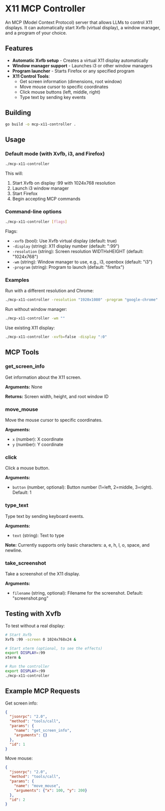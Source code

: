 # X11 MCP Controller

An MCP (Model Context Protocol) server that allows LLMs to control X11 displays. It can automatically start Xvfb (virtual display), a window manager, and a program of your choice.

## Features

- **Automatic Xvfb setup** - Creates a virtual X11 display automatically
- **Window manager support** - Launches i3 or other window managers
- **Program launcher** - Starts Firefox or any specified program
- **X11 Control Tools**:
  - Get screen information (dimensions, root window)
  - Move mouse cursor to specific coordinates
  - Click mouse buttons (left, middle, right)
  - Type text by sending key events

## Building

```bash
go build -o mcp-x11-controller .
```

## Usage

### Default mode (with Xvfb, i3, and Firefox)

```bash
./mcp-x11-controller
```

This will:
1. Start Xvfb on display :99 with 1024x768 resolution
2. Launch i3 window manager
3. Start Firefox
4. Begin accepting MCP commands

### Command-line options

```bash
./mcp-x11-controller [flags]
```

Flags:
- `-xvfb` (bool): Use Xvfb virtual display (default: true)
- `-display` (string): X11 display number (default: ":99")
- `-resolution` (string): Screen resolution WIDTHxHEIGHT (default: "1024x768")
- `-wm` (string): Window manager to use, e.g., i3, openbox (default: "i3")
- `-program` (string): Program to launch (default: "firefox")

### Examples

Run with a different resolution and Chrome:
```bash
./mcp-x11-controller -resolution "1920x1080" -program "google-chrome"
```

Run without window manager:
```bash
./mcp-x11-controller -wm ""
```

Use existing X11 display:
```bash
./mcp-x11-controller -xvfb=false -display ":0"
```

## MCP Tools

### get_screen_info
Get information about the X11 screen.

**Arguments:** None

**Returns:** Screen width, height, and root window ID

### move_mouse
Move the mouse cursor to specific coordinates.

**Arguments:**
- `x` (number): X coordinate
- `y` (number): Y coordinate

### click
Click a mouse button.

**Arguments:**
- `button` (number, optional): Button number (1=left, 2=middle, 3=right). Default: 1

### type_text
Type text by sending keyboard events.

**Arguments:**
- `text` (string): Text to type

**Note:** Currently supports only basic characters: a, e, h, l, o, space, and newline.

### take_screenshot
Take a screenshot of the X11 display.

**Arguments:**
- `filename` (string, optional): Filename for the screenshot. Default: "screenshot.png"

## Testing with Xvfb

To test without a real display:

```bash
# Start Xvfb
Xvfb :99 -screen 0 1024x768x24 &

# Start xterm (optional, to see the effects)
export DISPLAY=:99
xterm &

# Run the controller
export DISPLAY=:99
./mcp-x11-controller
```

## Example MCP Requests

Get screen info:
```json
{
  "jsonrpc": "2.0",
  "method": "tools/call",
  "params": {
    "name": "get_screen_info",
    "arguments": {}
  },
  "id": 1
}
```

Move mouse:
```json
{
  "jsonrpc": "2.0",
  "method": "tools/call",
  "params": {
    "name": "move_mouse",
    "arguments": {"x": 100, "y": 200}
  },
  "id": 2
}
```
